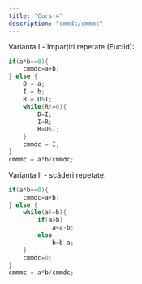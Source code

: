 ```yaml
---
title: "Curs-4"
description: "cmmdc/cmmmc"
---
```


Varianta I - împarțiri repetate (Euclid):
```cpp
if(a*b==0){
    cmmdc=a+b;
} else {
    D = a;
    I = b;
    R = D%I;
    while(R!=0){
        D=I;
        I=R;
        R=D%I;
    }
    cmmdc = I;
}
cmmmc = a*b/cmmdc;
```

Varianta II - scăderi repetate:
```cpp
if(a*b==0){
    cmmdc=a+b;
} else {
    while(a!=b){
        if(a>b)
            a=a-b;
        else
            b=b-a;
    }
    cmmdc=0;
}
cmmmc = a*b/cmmdc;
```
